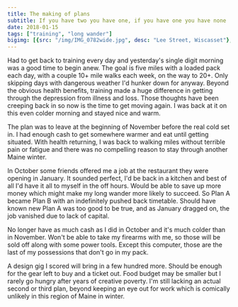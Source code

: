 ```yaml
---
title: The making of plans
subtitle: If you have two you have one, if you have one you have none
date: 2018-01-15
tags: ["training", "long wander"]
bigimg: [{src: "/img/IMG_0782wide.jpg", desc: "Lee Street, Wiscasset"}, {src: "/img/IMG_0773wide.jpg", desc: "Railroad Avenue, Wiscasset"}]
---
```


Had to get back to training every day and yesterday's single digit morning was a good time to begin anew. The goal is five miles with a loaded pack each day, with a couple 10+ mile walks each week, on the way to 20+. Only skipping days with dangerous weather I'd hunker down for anyway. Beyond the obvious health benefits, training made a huge difference in getting through the depression from illness and loss. Those thoughts have been creeping back in so now is the time to get moving again. I was back at it on this even colder morning and stayed nice and warm.

The plan was to leave at the beginning of November before the real cold set in. I had enough cash to get somewhere warmer and eat until getting situated. With health returning, I was back to walking miles without terrible pain or fatigue and there was no compelling reason to stay through another Maine winter.

In October some friends offered me a job at the restaurant they were opening in January. It sounded perfect, I'd be back in a kitchen and best of all I'd have it all to myself in the off hours. Would be able to save up more money which might make my long wander more likely to succeed. So Plan A became Plan B with an indefinitely pushed back timetable. Should have known new Plan A was too good to be true, and as January dragged on, the job vanished due to lack of capital.

No longer have as much cash as I did in October and it's much colder than in November. Won't be able to take my firearms with me, so those will be sold off along with some power tools. Except this computer, those are the last of my possessions that don't go in my pack.

A design gig I scored will bring in a few hundred more. Should be enough for the gear left to buy and a ticket out. Food budget may be smaller but I rarely go hungry after years of creative poverty. I'm still lacking an actual second or third plan, beyond keeping an eye out for work which is comically unlikely in this region of Maine in winter.
